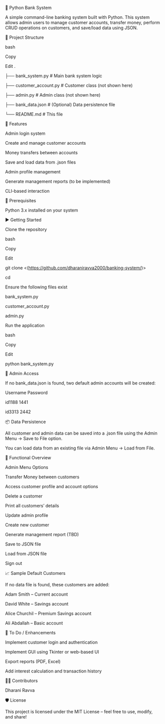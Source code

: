 🏦 Python Bank System

A simple command-line banking system built with Python. This system allows admin users to manage customer accounts, transfer money, perform CRUD operations on customers, and save/load data using JSON.

📂 Project Structure

bash

Copy

Edit
.

├── bank_system.py            # Main bank system logic

├── customer_account.py       # Customer class (not shown here)

├── admin.py                  # Admin class (not shown here)

├── bank_data.json            # (Optional) Data persistence file

└── README.md                 # This file

🧠 Features

Admin login system

Create and manage customer accounts

Money transfers between accounts

Save and load data from .json files

Admin profile management

Generate management reports (to be implemented)

CLI-based interaction

🔧 Prerequisites

Python 3.x installed on your system

▶️ Getting Started

Clone the repository

bash

Copy

Edit

git clone <(https://github.com/dharaniravva2000/banking-system/)>

cd <banking-system>

Ensure the following files exist

bank_system.py

customer_account.py

admin.py

Run the application

bash

Copy

Edit

python bank_system.py

👤 Admin Access

If no bank_data.json is found, two default admin accounts will be created:

Username	Password

id1188	1441

id3313	2442

📦 Data Persistence

All customer and admin data can be saved into a .json file using the Admin Menu → Save to File option.

You can load data from an existing file via Admin Menu → Load from File.

📘 Functional Overview

Admin Menu Options

Transfer Money between customers

Access customer profile and account options

Delete a customer

Print all customers’ details

Update admin profile

Create new customer

Generate management report (TBD)

Save to JSON file

Load from JSON file

Sign out

📈 Sample Default Customers

If no data file is found, these customers are added:

Adam Smith – Current account

David White – Savings account

Alice Churchil – Premium Savings account

Ali Abdallah – Basic account

🧩 To Do / Enhancements

Implement customer login and authentication

Implement GUI using Tkinter or web-based UI

Export reports (PDF, Excel)

Add interest calculation and transaction history

🧑‍💻 Contributors

Dharani Ravva

🛡️ License

This project is licensed under the MIT License – feel free to use, modify, and share!

